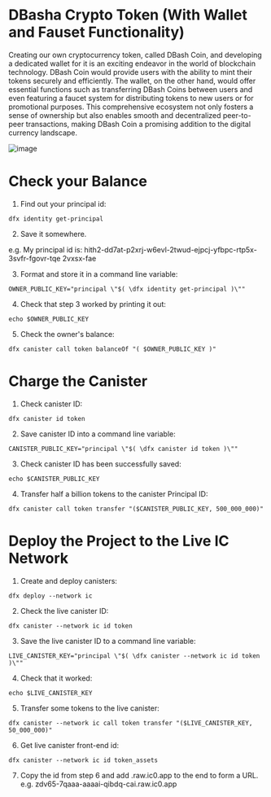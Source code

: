 # DBasha Crypto Token (With Wallet and Fauset Functionality)

Creating our own cryptocurrency token, called DBash Coin, and developing a dedicated wallet for it is an exciting endeavor in the world of blockchain technology. DBash Coin would provide users with the ability to mint their tokens securely and efficiently. The wallet, on the other hand, would offer essential functions such as transferring DBash Coins between users and even featuring a faucet system for distributing tokens to new users or for promotional purposes. This comprehensive ecosystem not only fosters a sense of ownership but also enables smooth and decentralized peer-to-peer transactions, making DBash Coin a promising addition to the digital currency landscape.

![image](https://github.com/sathwikNARKEDimilli29/dBasha_CryptoToken/assets/97584810/08697a7a-52a7-4985-81da-5399c854ac65)


# Check your Balance

1. Find out your principal id:

```
dfx identity get-principal
```

2. Save it somewhere.

e.g. My principal id is: hith2-dd7at-p2xrj-w6evl-2twud-ejpcj-yfbpc-rtp5x-3svfr-fgovr-tqe
2vxsx-fae

3. Format and store it in a command line variable:

```
OWNER_PUBLIC_KEY="principal \"$( \dfx identity get-principal )\""
```

4. Check that step 3 worked by printing it out:

```
echo $OWNER_PUBLIC_KEY
```

5. Check the owner's balance:

```
dfx canister call token balanceOf "( $OWNER_PUBLIC_KEY )"
```

# Charge the Canister

1. Check canister ID:

```
dfx canister id token
```

2. Save canister ID into a command line variable:

```
CANISTER_PUBLIC_KEY="principal \"$( \dfx canister id token )\""
```

3. Check canister ID has been successfully saved:

```
echo $CANISTER_PUBLIC_KEY
```

4. Transfer half a billion tokens to the canister Principal ID:

```
dfx canister call token transfer "($CANISTER_PUBLIC_KEY, 500_000_000)"
```

# Deploy the Project to the Live IC Network

1. Create and deploy canisters:

```
dfx deploy --network ic
```

2. Check the live canister ID:

```
dfx canister --network ic id token
```

3. Save the live canister ID to a command line variable:

```
LIVE_CANISTER_KEY="principal \"$( \dfx canister --network ic id token )\""
```

4. Check that it worked:

```
echo $LIVE_CANISTER_KEY
```

5. Transfer some tokens to the live canister:

```
dfx canister --network ic call token transfer "($LIVE_CANISTER_KEY, 50_000_000)"
```

6. Get live canister front-end id:

```
dfx canister --network ic id token_assets
```

7. Copy the id from step 6 and add .raw.ic0.app to the end to form a URL.
   e.g. zdv65-7qaaa-aaaai-qibdq-cai.raw.ic0.app

